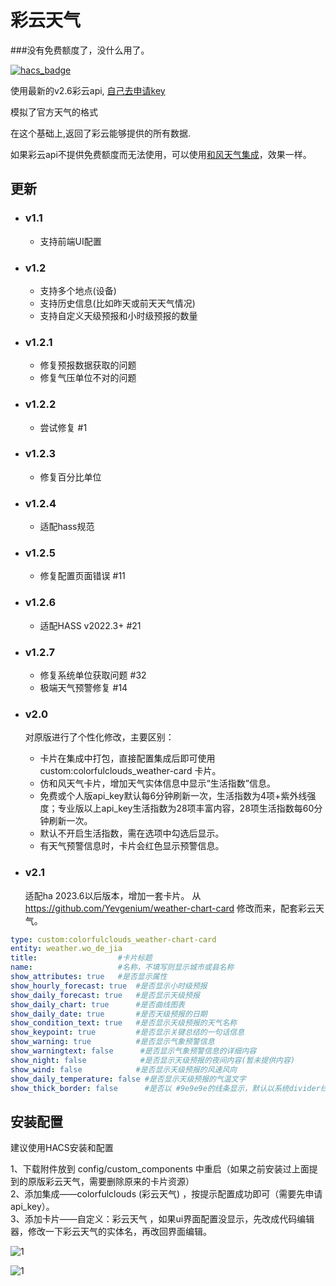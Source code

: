 <!--
 * @Author        : fineemb
 * @Github        : https://github.com/fineemb
 * @Description   : 
 * @Date          : 2020-08-26 16:20:12
 * @LastEditors   : dscao
 * @LastEditTime  : 2023-06-20 16:28:28
-->

# 彩云天气

###没有免费额度了，没什么用了。

[![hacs_badge](https://img.shields.io/badge/HACS-Default-orange.svg)](https://github.com/hacs/integration)

使用最新的v2.6彩云api, [自己去申请key](https://www.caiyunapp.com/dev_center/login.html)

模拟了官方天气的格式

在这个基础上,返回了彩云能够提供的所有数据.

如果彩云api不提供免费额度而无法使用，可以使用[和风天气集成](https://github.com/dscao/qweather)，效果一样。

## 更新

+ ### v1.1
  + 支持前端UI配置
+ ### v1.2
  + 支持多个地点(设备)
  + 支持历史信息(比如昨天或前天天气情况)
  + 支持自定义天级预报和小时级预报的数量
+ ### v1.2.1
  + 修复预报数据获取的问题
  + 修复气压单位不对的问题
+ ### v1.2.2
  + 尝试修复 #1
+ ### v1.2.3
  + 修复百分比单位
+ ### v1.2.4
  + 适配hass规范

+ ### v1.2.5
  + 修复配置页面错误 #11
+ ### v1.2.6
  + 适配HASS v2022.3+ #21
+ ### v1.2.7
  + 修复系统单位获取问题 #32
  + 极端天气预警修复 #14
  
+ ### v2.0

  对原版进行了个性化修改，主要区别：
  + 卡片在集成中打包，直接配置集成后即可使用 custom:colorfulclouds_weather-card 卡片。
  + 仿和风天气卡片，增加天气实体信息中显示“生活指数”信息。
  + 免费或个人版api_key默认每6分钟刷新一次，生活指数为4项+紫外线强度；专业版以上api_key生活指数为28项丰富内容，28项生活指数每60分钟刷新一次。
  + 默认不开启生活指数，需在选项中勾选后显示。
  + 有天气预警信息时，卡片会红色显示预警信息。

+ ### v2.1

  适配ha 2023.6以后版本，增加一套卡片。
  从 https://github.com/Yevgenium/weather-chart-card 修改而来，配套彩云天气。
```yaml
type: custom:colorfulclouds_weather-chart-card
entity: weather.wo_de_jia
title:                  #卡片标题
name:                   #名称，不填写则显示城市或县名称
show_attributes: true   #是否显示属性
show_hourly_forecast: true  #是否显示小时级预报
show_daily_forecast: true   #是否显示天级预报
show_daily_chart: true      #是否曲线图表
show_daily_date: true       #是否天级预报的日期
show_condition_text: true   #是否显示天级预报的天气名称
show_keypoint: true         #是否显示关键总结的一句话信息
show_warning: true          #是否显示气象预警信息
show_warningtext: false      #是否显示气象预警信息的详细内容
show_night: false            #是否显示天级预报的夜间内容(暂未提供内容)
show_wind: false            #是否显示天级预报的风速风向
show_daily_temperature: false #是否显示天级预报的气温文字
show_thick_border: false      #是否以 #9e9e9e的线条显示，默认以系统divider线条显示
```
  
## 安装配置

建议使用HACS安装和配置

1、下载附件放到 config/custom_components 中重启（如果之前安装过上面提到的原版彩云天气，需要删除原来的卡片资源） \
2、添加集成——colorfulclouds (彩云天气) ，按提示配置成功即可（需要先申请api_key）。\
3、添加卡片——自定义：彩云天气 ，如果ui界面配置没显示，先改成代码编辑器，修改一下彩云天气的实体名，再改回界面编辑。

![1](https://github.com/dscao/Colorfulclouds-weather/assets/16587914/0c88d311-80b6-40bf-9b82-6ee8aea296b3)

![1](https://github.com/dscao/Colorfulclouds-weather/assets/16587914/751d72d4-8ec4-440e-84be-494334b401e4)

